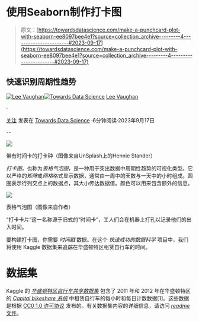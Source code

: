 # 使用Seaborn制作打卡图

> 原文：[https://towardsdatascience.com/make-a-punchcard-plot-with-seaborn-ee8097bee4e1?source=collection_archive---------4-----------------------#2023-09-17](https://towardsdatascience.com/make-a-punchcard-plot-with-seaborn-ee8097bee4e1?source=collection_archive---------4-----------------------#2023-09-17)

## 快速识别周期性趋势

[](https://medium.com/@lee_vaughan?source=post_page-----ee8097bee4e1--------------------------------)[![Lee Vaughan](../Images/9f6b90bb76102f438ab0b9a4a62ffa3f.png)](https://medium.com/@lee_vaughan?source=post_page-----ee8097bee4e1--------------------------------)[](https://towardsdatascience.com/?source=post_page-----ee8097bee4e1--------------------------------)[![Towards Data Science](../Images/a6ff2676ffcc0c7aad8aaf1d79379785.png)](https://towardsdatascience.com/?source=post_page-----ee8097bee4e1--------------------------------) [Lee Vaughan](https://medium.com/@lee_vaughan?source=post_page-----ee8097bee4e1--------------------------------)

·

[关注](https://medium.com/m/signin?actionUrl=https%3A%2F%2Fmedium.com%2F_%2Fsubscribe%2Fuser%2F5d604015c08b&operation=register&redirect=https%3A%2F%2Ftowardsdatascience.com%2Fmake-a-punchcard-plot-with-seaborn-ee8097bee4e1&user=Lee+Vaughan&userId=5d604015c08b&source=post_page-5d604015c08b----ee8097bee4e1---------------------post_header-----------) 发表在 [Towards Data Science](https://towardsdatascience.com/?source=post_page-----ee8097bee4e1--------------------------------) ·6分钟阅读·2023年9月17日[](https://medium.com/m/signin?actionUrl=https%3A%2F%2Fmedium.com%2F_%2Fvote%2Ftowards-data-science%2Fee8097bee4e1&operation=register&redirect=https%3A%2F%2Ftowardsdatascience.com%2Fmake-a-punchcard-plot-with-seaborn-ee8097bee4e1&user=Lee+Vaughan&userId=5d604015c08b&source=-----ee8097bee4e1---------------------clap_footer-----------)

--

[](https://medium.com/m/signin?actionUrl=https%3A%2F%2Fmedium.com%2F_%2Fbookmark%2Fp%2Fee8097bee4e1&operation=register&redirect=https%3A%2F%2Ftowardsdatascience.com%2Fmake-a-punchcard-plot-with-seaborn-ee8097bee4e1&source=-----ee8097bee4e1---------------------bookmark_footer-----------)![](../Images/9d2e6660c00c362b880ffac58e014488.png)

带有时间卡的打卡钟（图像来自UnSplash上的Hennie Stander）

*打卡图*，也称为*表格气泡图*，是一种用于突出数据中周期性趋势的可视化类型。它以严格的*矩阵*或*网格*格式显示数据，通常由一周中的天数与一天中的小时组成。圆圈表示行列交点上的数据点，其大小传达数据值。颜色可以用来包含额外的信息。

![](../Images/2c386b48028bb15000f4a0f66bb298f2.png)

表格气泡图（图像来自作者）

“打卡卡片”这一名称源于旧式的“时间卡”，工人们会在机器上打孔以记录他们的出入时间。

要构建打卡图，你需要 *时间戳* 数据。在这个 *快速成功的数据科学* 项目中，我们将使用 Kaggle 数据集来追踪在华盛顿特区租赁自行车的时间。

# 数据集

Kaggle 的 [*华盛顿特区自行车共享数据集*](https://www.kaggle.com/datasets/marklvl/bike-sharing-dataset) 包含了 2011 年和 2012 年在华盛顿特区的 [*Capital bikeshare 系统*](https://capitalbikeshare.com/system-data) 中租赁自行车的每小时和每日计数数据[1]。这些数据是根据 [CC0 1.0 许可协议](https://creativecommons.org/publicdomain/zero/1.0/) 发布的。有关数据集内容的详细信息，请访问 [*readme* 文件](https://www.kaggle.com/datasets/marklvl/bike-sharing-dataset?select=Readme.txt)。
